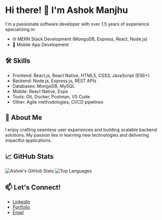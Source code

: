 # Hi there! 👋 I'm Ashok Manjhu

I'm a passionate software developer with over 1.5 years of experience specializing in:

- 🌐 MERN Stack Development (MongoDB, Express, React, Node.js)
- 📱 Mobile App Development

## 🛠️ Skills
- Frontend: React.js, React Native, HTML5, CSS3, JavaScript (ES6+)
- Backend: Node.js, Express.js, REST APIs
- Databases: MongoDB, MySQL
- Mobile: React Native, Expo
- Tools: Git, Docker, Postman, VS Code
- Other: Agile methodologies, CI/CD pipelines

## 🌟 About Me
I enjoy crafting seamless user experiences and building scalable backend solutions. My passion lies in learning new technologies and delivering impactful applications.

## 📈 GitHub Stats
![Ashok's GitHub Stats](https://github-readme-stats.vercel.app/api?username=dev-ashokmanjhu&show_icons=true&hide=prs&theme=radical)
![Top Languages](https://github-readme-stats.vercel.app/api/top-langs/?username=dev-ashokmanjhu&layout=compact&theme=radical)

## 📫 Let's Connect!
- [LinkedIn](https://www.linkedin.com/in/ashok-manjhu-99348322a)
- [Portfolio](https://ashokmanjhu.netlify.app)
- [Email](mailto:dev.ashokmanjhu@gmail.com)
